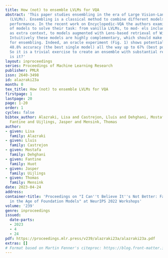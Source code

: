 ```yaml
---
title: How (not) to ensemble LVLMs for VQA
abstract: 'This paper studies ensembling in the era of Large Vision-Language Models
  (LVLMs). Ensembling is a classical method to combine different models to get increased
  performance. In the recent work on Encyclopedic-VQA the authors examine a wide variety
  of models to solve their task: from vanilla LVLMs, to mod- els including the caption
  as extra context, to models augmented with Lens-based retrieval of Wikipedia pages.
  Intuitively these models are highly complementary, which should make them ideal
  for ensembling. Indeed, an oracle experiment (Fig. 1) shows potential gains from
  48.8% accuracy (the best single model) all the way up to 67% (best possible ensemble).
  So it is a trivial exercise to create an ensemble with substantial real gains. Or
  is it?'
layout: inproceedings
series: Proceedings of Machine Learning Research
publisher: PMLR
issn: 2640-3498
id: alazraki23a
month: 0
tex_title: How (not) to ensemble LVLMs for VQA
firstpage: 1
lastpage: 20
page: 1-20
order: 1
cycles: false
bibtex_author: Alazraki, Lisa and Castrejon, Lluis and Dehghani, Mostafa and Huot,
  Fantine and Uijlings, Jasper and Mensink, Thomas
author:
- given: Lisa
  family: Alazraki
- given: Lluis
  family: Castrejon
- given: Mostafa
  family: Dehghani
- given: Fantine
  family: Huot
- given: Jasper
  family: Uijlings
- given: Thomas
  family: Mensink
date: 2023-04-24
address:
container-title: 'Proceedings on "I Can''t Believe It''s Not Better: Failure  Modes
  in the Age of Foundation Models" at NeurIPS 2022 Workshops'
volume: '239'
genre: inproceedings
issued:
  date-parts:
  - 2023
  - 4
  - 24
pdf: https://proceedings.mlr.press/v239/alazraki23a/alazraki23a.pdf
extras: []
# Format based on Martin Fenner's citeproc: https://blog.front-matter.io/posts/citeproc-yaml-for-bibliographies/
---
```

